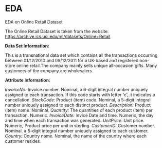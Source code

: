 # EDA
EDA on Online Retail Dataset

The Online Retail Dataset is taken from the website: https://archive.ics.uci.edu/ml/datasets/Online+Retail


**Data Set Information:** 

This is a transnational data set which contains all the transactions occurring between 01/12/2010 and 09/12/2011 for a UK-based and registered non-store online retail.The company mainly sells unique all-occasion gifts. Many customers of the company are wholesalers.


**Attribute Information:**

_InvoiceNo:_ Invoice number. Nominal, a 6-digit integral number uniquely assigned to each transaction. If this code starts with letter 'c', it indicates a cancellation.
_StockCode:_ Product (item) code. Nominal, a 5-digit integral number uniquely assigned to each distinct product.
_Description:_ Product (item) name. Nominal.
_Quantity:_ The quantities of each product (item) per transaction. Numeric.
_InvoiceDate:_ Invice Date and time. Numeric, the day and time when each transaction was generated.
_UnitPrice:_ Unit price. Numeric, Product price per unit in sterling.
_CustomerID:_ Customer number. Nominal, a 5-digit integral number uniquely assigned to each customer.
_Country:_ Country name. Nominal, the name of the country where each customer resides.

